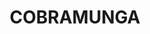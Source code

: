 ---
lastmod: '2025-04-06T06:05:20+00:00'
latitude: -35.44135241
layout: suburb
longitude: 143.8871707
postcode: '2732'
state: NSW
title: COBRAMUNGA
url: /nsw/cobramunga/
---